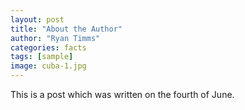 ```yaml
---
layout: post
title: "About the Author"
author: "Ryan Timms"
categories: facts
tags: [sample]
image: cuba-1.jpg
---
```


This is a post which was written on the fourth of June.